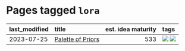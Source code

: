 # Pages tagged `lora`

|last_modified|title|est. idea maturity|tags
|:---|:---|---:|:---|
|2023-07-25|[Palette of Priors](../palette_of_priors.md)|533|[![](https://img.shields.io/badge/tag-experimental-ea1833)](../tags/experimental.md) [![](https://img.shields.io/badge/tag-lora-96f12e)](../tags/lora.md)|